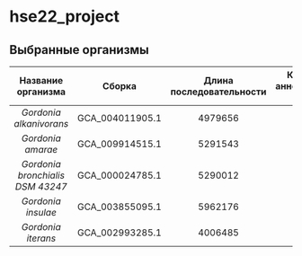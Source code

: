 # hse22_project

## Выбранные организмы

| Название организма |  Сборка  | Длина последовательности |  Количество аннотированных генов  | Процент покрытия  |
|:-----:|:--------:|:-----:|:--------:|:--------:|
| _Gordonia alkanivorans_   | GCA_004011905.1 | 4979656 | 4542 | 91.67 |
| _Gordonia amarae_   | GCA_009914515.1 | 5291543 | 4644 | 90.24 |
| _Gordonia bronchialis DSM 43247_   | GCA_000024785.1 | 5290012 | 5002 | 92.50 |
| _Gordonia insulae_   | GCA_003855095.1 | 5962176 | 5481 | 92.33 |
| _Gordonia iterans_   | GCA_002993285.1 | 4006485 | 3634 | 90.49 |
